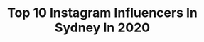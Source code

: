 ---
title: Top 10 Instagram Influencers In Sydney In 2020
description: Identify the most popular Instagram accounts on inBeat.
platform: Instagram
profiles:
  - username: "jk_727"
    fullname: >-
      
    location: "Australia"
    followers: 9375
    engagement: 1669
    commentsToLikes: 0.019126
    avatar: "https://scontent-ams4-1.cdninstagram.com/v/t51.2885-19/s320x320/53366869_2643486285681016_3671983719939309568_n.jpg?_nc_ht=scontent-ams4-1.cdninstagram.com&_nc_ohc=R8wA3QygkqkAX9pTy6u&oh=1ecf1daa09eb2ccdde21e10534670c7a&oe=5EBB2301"
    verified: false
    hashtags: ""
  - username: "ariggers"
    fullname: >-
      Andrew Rigby
    location: "Australia"
    followers: 8700
    engagement: 1320
    commentsToLikes: 0.018523
    avatar: "https://scontent-ams4-1.cdninstagram.com/v/t51.2885-19/s320x320/53512226_2542210945825069_1016752916561657856_n.jpg?_nc_ht=scontent-ams4-1.cdninstagram.com&_nc_ohc=zltneO4PHe4AX8R-Lcg&oh=dc72ac868692e3b153038b617efdddd5&oe=5EBAD21A"
    verified: false
    hashtags: "#queensland, #realestate, #becodobatman, #streetart"
  - username: "jacobwoodhouse"
    fullname: >-
      Jacob woodhouse
    location: "Australia"
    followers: 7931
    engagement: 776
    commentsToLikes: 0.020968
    avatar: "https://scontent-bos3-1.cdninstagram.com/v/t51.2885-19/s320x320/36751126_418720595203373_6772295275462524928_n.jpg?_nc_ht=scontent-bos3-1.cdninstagram.com&_nc_ohc=3k8tWN9WViIAX_PaY_Q&oh=6c7bc01ba52002aec3dcd0f7af97c65b&oe=5EBB8F75"
    verified: false
    hashtags: "#baywatch, #yep"
  - username: "jessrubyjames"
    fullname: >-
      Jess James
    location: "Australia"
    followers: 7187
    engagement: 449
    commentsToLikes: 0.018390
    avatar: "https://scontent-lhr8-1.cdninstagram.com/v/t51.2885-19/s150x150/29717644_610589899295058_3641810531007856640_n.jpg?_nc_ht=scontent-lhr8-1.cdninstagram.com&_nc_ohc=odnhZQ_Ak0sAX9dCHUk&oh=f7194f07d653ee8a0258cb2797462323&oe=5EB8F82F"
    verified: false
    hashtags: ""
  - username: "_jackogrady"
    fullname: >-
      Jack O'Grady
    location: "Australia"
    followers: 26516
    engagement: 1355
    commentsToLikes: 0.017098
    avatar: "https://scontent-lhr8-1.cdninstagram.com/v/t51.2885-19/s320x320/69563991_2401967439891907_4434743154062655488_n.jpg?_nc_ht=scontent-lhr8-1.cdninstagram.com&_nc_ohc=pj9hahqxQxwAX_adaZk&oh=1dfab37a2e802a75c18dceaff5132ec5&oe=5EBA82FC"
    verified: false
    hashtags: "#mercuaryplaza, #playfortheworld, #playinside"
  - username: "dearnessie"
    fullname: >-
      nessie
    location: "Australia"
    followers: 48255
    engagement: 1408
    commentsToLikes: 0.055704
    avatar: "https://scontent-lht6-1.cdninstagram.com/v/t51.2885-19/s320x320/42970697_294248131418164_5454378887033126912_n.jpg?_nc_ht=scontent-lht6-1.cdninstagram.com&_nc_ohc=RBY1A2WnBoQAX-oKXcn&oh=0da46f372b06b5de866d8f9b33fed198&oe=5EBAFA7A"
    verified: false
    hashtags: "#dysonpurehotcool, #dysonhair, #workingwithdyson, #cherrykoko"
  - username: "kellympreston"
    fullname: >-
      Kelly Preston
    location: "Australia"
    followers: 136567
    engagement: 683
    commentsToLikes: 0.046459
    avatar: "https://scontent-ams4-1.cdninstagram.com/v/t51.2885-19/s320x320/17493501_1865571080383510_5350154942885658624_a.jpg?_nc_ht=scontent-ams4-1.cdninstagram.com&_nc_ohc=ZO4UGeYKSpoAX_qLGEX&oh=030a0dc6b87a6f6eeaff0377e7817654&oe=5EBAED06"
    verified: false
    hashtags: "#fitness, #freshface, #blueeyes, #styleinspo"
  - username: "alex_ruygrok"
    fullname: >-
      ALEX RUYGROK
    location: "Australia"
    followers: 167195
    engagement: 1086
    commentsToLikes: 0.033921
    avatar: "https://scontent-ams4-1.cdninstagram.com/v/t51.2885-19/s320x320/90988638_235709344242834_3890828925193945088_n.jpg?_nc_ht=scontent-ams4-1.cdninstagram.com&_nc_ohc=bLlmv4vqG_IAX89dvfo&oh=ee893694f046e62ff60376807f57d5f1&oe=5EBA30F1"
    verified: false
    hashtags: "#stayathome, #staystrong, #teenrebel, #sydneylife"
  - username: "cooper_terry"
    fullname: >-
      Cooper Terry 💎
    location: "Australia"
    followers: 5918
    engagement: 1173
    commentsToLikes: 0.082419
    avatar: "https://scontent-lhr8-1.cdninstagram.com/v/t51.2885-19/s320x320/65003956_2489636294630906_1645134171296759808_n.jpg?_nc_ht=scontent-lhr8-1.cdninstagram.com&_nc_ohc=QT-FWdcFmX4AX-6x_gg&oh=f4c20d78eb42b9d14f5c6fff58eff4d5&oe=5EBB82CE"
    verified: false
    hashtags: "#fundraiser, #sunrise, #curlyboy, #ad"
  - username: "rebeccaportugall"
    fullname: >-
      Rebecca Portugall
    location: "Australia"
    followers: 49237
    engagement: 559
    commentsToLikes: 0.049844
    avatar: "https://scontent-ams4-1.cdninstagram.com/v/t51.2885-19/s320x320/91915354_604375126781680_5273159699825426432_n.jpg?_nc_ht=scontent-ams4-1.cdninstagram.com&_nc_ohc=lOguVJ_pF34AX9k04o7&oh=303f417a5f3956899b26303aea733ecb&oe=5EB88BF7"
    verified: false
    hashtags: "#snapwireless, #thatfreddyfeeling, #missuniverseaustralia2020, #internationalwomensday"
---